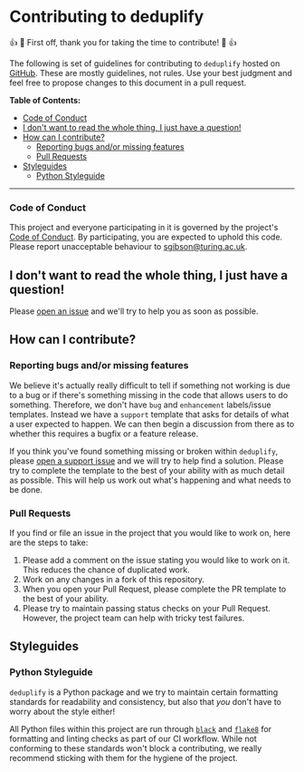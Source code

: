 # Contributing to deduplify

:+1: :tada: First off, thank you for taking the time to contribute! :tada: :+1:

The following is set of guidelines for contributing to `deduplify` hosted on [GitHub](https://github.com/Living-with-machines/deduplify).
These are mostly guidelines, not rules.
Use your best judgment and feel free to propose changes to this document in a pull request.

**Table of Contents:**

- [Code of Conduct](#code-of-conduct)
- [I don't want to read the whole thing, I just have a question!](#i-dont-want-to-read-the-whole-thing-i-just-have-a-question)
- [How can I contribute?](#how-can-i-contribute)
  - [Reporting bugs and/or missing features](#reporting-bugs-andor-missing-features)
  - [Pull Requests](#pull-requests)
- [Styleguides](#styleguides)
  - [Python Styleguide](#python-styleguide)

---

### Code of Conduct

This project and everyone participating in it is governed by the project's [Code of Conduct](./CODE_OF_CONDUCT.md).
By participating, you are expected to uphold this code.
Please report unacceptable behaviour to [sgibson@turing.ac.uk](mailto:sgibson@turing.ac.uk).

## I don't want to read the whole thing, I just have a question!

Please [open an issue](https://github.com/Living-with-machines/deduplify/issues/new/choose) and we'll try to help you as soon as possible.

## How can I contribute?

### Reporting bugs and/or missing features

We believe it's actually really difficult to tell if something not working is due to a bug or if there's something missing in the code that allows users to do something.
Therefore, we don't have `bug` and `enhancement` labels/issue templates.
Instead we have a `support` template that asks for details of what a user expected to happen.
We can then begin a discussion from there as to whether this requires a bugfix or a feature release.

If you think you've found something missing or broken within `deduplify`, please [open a support issue](https://github.com/Living-with-machines/deduplify/issues/new?assignees=&labels=needs%3A+triage&template=support.md&title=) and we will try to help find a solution.
Please try to complete the template to the best of your ability with as much detail as possible.
This will help us work out what's happening and what needs to be done.

### Pull Requests

If you find or file an issue in the project that you would like to work on, here are the steps to take:

1. Please add a comment on the issue stating you would like to work on it. This reduces the chance of duplicated work.
2. Work on any changes in a fork of this repository.
3. When you open your Pull Request, please complete the PR template to the best of your ability.
4. Please try to maintain passing status checks on your Pull Request. However, the project team can help with tricky test failures.

## Styleguides

### Python Styleguide

`deduplify` is a Python package and we try to maintain certain formatting standards for readability and consistency, but also that _you_ don't have to worry about the style either!

All Python files within this project are run through [`black`](https://github.com/psf/black) and [`flake8`](https://flake8.pycqa.org/en/latest/) for formatting and linting checks as part of our CI workflow.
While not conforming to these standards won't block a contributing, we really recommend sticking with them for the hygiene of the project.
